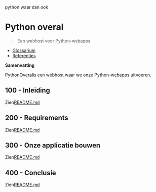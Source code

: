 python waar dan ook

# Python overal

> Een webhost voor Python-webapps

-   [Glossarium](./GLOSSARY.md)
-   [Referenties](./REFERENCES.md)

**Samenvatting**

[PythonOveral](https://www.pythonanywhere.com/user/wvanheemstra/account/)is een webhost waar we onze Python-webapps uitvoeren.

## 100 - Inleiding

Zien[README.md](./100/README.md)

## 200 - Requirements

Zien[README.md](./200/README.md)

## 300 - Onze applicatie bouwen

Zien[README.md](./300/README.md)

## 400 - Conclusie

Zien[README.md](./400/README.md)
